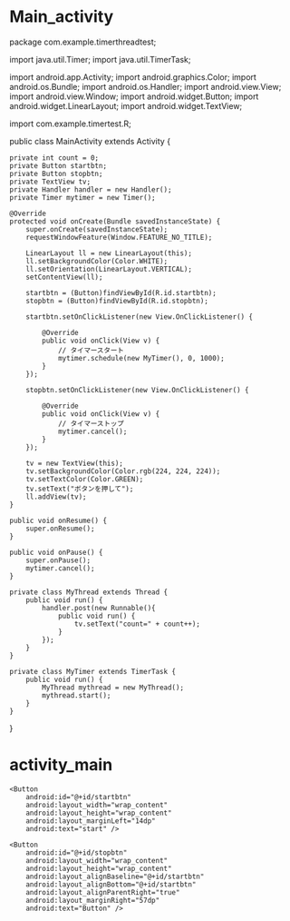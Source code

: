 # Main_activity
package com.example.timerthreadtest;

import java.util.Timer;
import java.util.TimerTask;

import android.app.Activity;
import android.graphics.Color;
import android.os.Bundle;
import android.os.Handler;
import android.view.View;
import android.view.Window;
import android.widget.Button;
import android.widget.LinearLayout;
import android.widget.TextView;

import com.example.timertest.R;

public class MainActivity extends Activity {

    private int count = 0;
    private Button startbtn;
    private Button stopbtn;
    private TextView tv;
    private Handler handler = new Handler();
    private Timer mytimer = new Timer();

    @Override
    protected void onCreate(Bundle savedInstanceState) {
        super.onCreate(savedInstanceState);
        requestWindowFeature(Window.FEATURE_NO_TITLE);

        LinearLayout ll = new LinearLayout(this);
        ll.setBackgroundColor(Color.WHITE);
        ll.setOrientation(LinearLayout.VERTICAL);
        setContentView(ll);

        startbtn = (Button)findViewById(R.id.startbtn);
        stopbtn = (Button)findViewById(R.id.stopbtn);

        startbtn.setOnClickListener(new View.OnClickListener() {

			@Override
			public void onClick(View v) {
				// タイマースタート
		        mytimer.schedule(new MyTimer(), 0, 1000);
			}
		});

        stopbtn.setOnClickListener(new View.OnClickListener() {

			@Override
			public void onClick(View v) {
				// タイマーストップ
				mytimer.cancel();
			}
		});

        tv = new TextView(this);
        tv.setBackgroundColor(Color.rgb(224, 224, 224));
        tv.setTextColor(Color.GREEN);
        tv.setText("ボタンを押して");
        ll.addView(tv);
    }

    public void onResume() {
        super.onResume();
    }

    public void onPause() {
        super.onPause();
        mytimer.cancel();
    }

    private class MyThread extends Thread {
        public void run() {
            handler.post(new Runnable(){
                public void run() {
                    tv.setText("count=" + count++);
                }
            });
        }
    }

    private class MyTimer extends TimerTask {
        public void run() {
            MyThread mythread = new MyThread();
            mythread.start();
        }
    }
}

# activity_main
<RelativeLayout xmlns:android="http://schemas.android.com/apk/res/android"
    xmlns:tools="http://schemas.android.com/tools"
    android:layout_width="match_parent"
    android:layout_height="match_parent"
    android:paddingBottom="@dimen/activity_vertical_margin"
    android:paddingLeft="@dimen/activity_horizontal_margin"
    android:paddingRight="@dimen/activity_horizontal_margin"
    android:paddingTop="@dimen/activity_vertical_margin"
    tools:context="com.example.timertest.MainActivity" >

    <Button
        android:id="@+id/startbtn"
        android:layout_width="wrap_content"
        android:layout_height="wrap_content"
        android:layout_marginLeft="14dp"
        android:text="start" />

    <Button
        android:id="@+id/stopbtn"
        android:layout_width="wrap_content"
        android:layout_height="wrap_content"
        android:layout_alignBaseline="@+id/startbtn"
        android:layout_alignBottom="@+id/startbtn"
        android:layout_alignParentRight="true"
        android:layout_marginRight="57dp"
        android:text="Button" />

</RelativeLayout>
